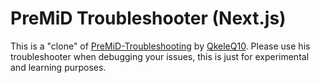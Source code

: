 # PreMiD Troubleshooter (Next.js)

This is a "clone" of [PreMiD-Troubleshooting](https://github.com/QkeleQ10/PreMiD-Troubleshooting) by [QkeleQ10](https://qkeleq10.github.io/). Please use his troubleshooter when debugging your issues, this is just for experimental and learning purposes.
